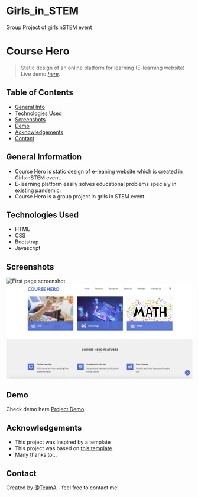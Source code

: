 # Girls_in_STEM
Group Project of girlsinSTEM event

# Course Hero
> Static design of an online platform for learning (E-learning website)
> Live demo [_here_](https://www.example.com).

## Table of Contents
* [General Info](#general-information)
* [Technologies Used](#technologies-used)
* [Screenshots](#screenshots)
* [Demo](#demo)
* [Acknowledgements](#acknowledgements)
* [Contact](#contact)
<!-- * [License](#license) -->


## General Information
- Course Hero is static design of e-leaning website which is created in GirlsinSTEM event.
- E-learning platform easily solves educational problems specialy in existing pandemic.
- Course Hero is a group project in grils in STEM event.


## Technologies Used
- HTML
- CSS
- Bootstrap
- Javascript


## Screenshots
![First page screenshot](./assets/img/screenshot.png)
![page screenshot](sc2.png)



## Demo
Check demo here [Project Demo]( https://shahira-sadat.github.io/Girls_in_STEM)

## Acknowledgements
- This project was inspired by a template
- This project was based on [this template](https://www.example.com).
- Many thanks to...


## Contact
Created by [@TeamA](https://www.xyz.com/) - feel free to contact me!
